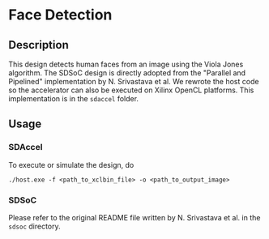 # Face Detection

## Description
This design detects human faces from an image using the Viola Jones algorithm. The SDSoC design is directly adopted from the "Parallel and Pipelined" implementation by N. Srivastava et al. We rewrote the host code so the accelerator can also be executed on Xilinx OpenCL platforms. This implementation is in the `sdaccel` folder. 

## Usage
### SDAccel
To execute or simulate the design, do

`./host.exe -f <path_to_xclbin_file> -o <path_to_output_image>`

### SDSoC
Please refer to the original README file written by N. Srivastava et al. in the `sdsoc` directory. 
